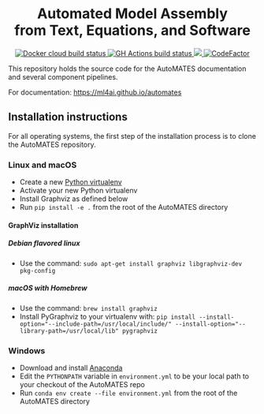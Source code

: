 <h1 align="center">Automated Model Assembly<br>from Text, Equations, and Software</h1>

<p align="center">
  <!-- <a href="https://github.com/ml4ai/automates">
   <img src="https://img.shields.io/github/license/ml4ai/automates" />
  </a> -->
  <a href="https://hub.docker.com/r/ml4ailab/automates">
     <img src="https://img.shields.io/docker/cloud/build/ml4ailab/automates" alt="Docker cloud build status">
  </a>
  <a href="https://github.com/ml4ai/automates/actions">
    <img src="https://img.shields.io/github/workflow/status/ml4ai/automates/Continuous%20Integration?label=tests" alt="GH Actions build status">
  </a>
  <a href="https://codecov.io/gh/ml4ai/automates">
   <img src="https://codecov.io/gh/ml4ai/automates/branch/master/graph/badge.svg" />
  </a>
  <a href="https://www.codefactor.io/repository/github/ml4ai/automates"><img src="https://www.codefactor.io/repository/github/ml4ai/automates/badge" alt="CodeFactor" /></a>
</p>

This repository holds the source code for the AutoMATES documentation
and several component pipelines.

For documentation: https://ml4ai.github.io/automates

## Installation instructions
For all operating systems, the first step of the installation process is to clone the AutoMATES repository.

### Linux and macOS
- Create a new [Python virtualenv](https://docs.python.org/3/library/venv.html)
- Activate your new Python virtualenv
- Install Graphviz as defined below
- Run `pip install -e .` from the root of the AutoMATES directory

#### GraphViz installation
##### Debian flavored linux
- Use the command: `sudo apt-get install graphviz libgraphviz-dev pkg-config`
##### macOS with Homebrew
- Use the command: `brew install graphviz`
- Install PyGraphviz to your virtualenv with: `pip install --install-option="--include-path=/usr/local/include/" --install-option="--library-path=/usr/local/lib" pygraphviz`

### Windows
- Download and install [Anaconda](https://www.anaconda.com/products/individual)
- Edit the `PYTHONPATH` variable in `environment.yml` to be your local path to your checkout of the AutoMATES repo
- Run `conda env create --file environment.yml` from the root of the AutoMATES directory
